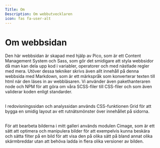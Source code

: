 ```yaml
---
Title: Om
Description: Om webbutvecklaren
icon: fas fa-user-alt
---
```


Om webbsidan
==========================

Den här webbsidan är skapad med hjälp av Pico, som är ett Content Management System och Sass, som gör det smidigare att styla webbsidor då man kan dela upp kod i variabler, operatorer och med nästlade regler med mera. Utöver dessa tekniker skrivs även allt innehåll på denna webbsida med Markdown, som är ett märkspråk som konverterar texten till html när den läses in av webbläsaren. Vi använder även pakethanteraren node och NPM för att göra om våra SCSS-filer till CSS-filer och som även validerar koden enligt standarder.  
<br>

I redovisningssidan och analyssidan används CSS-funktionen Grid för att bygga en smidig layout av ett rutnätsmönster över innehållet på sidorna.  
<br>

För att bearbeta bilderna i mitt galleri används modulen Cimage, som är ett sätt att optimera och manipulera bilder för att exempelvis kunna beskära och sätta filter på en bild för att visa den på olika sätt på bland annat olika skärmbreddar utan att behöva ladda in flera olika versioner av bilden.

